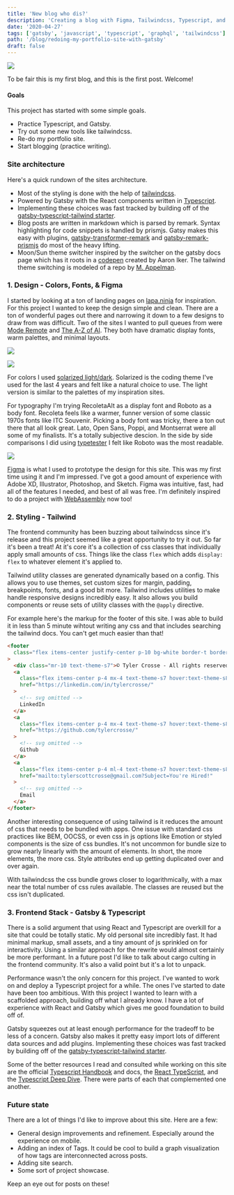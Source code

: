 ```yaml
---
title: 'New blog who dis?'
description: 'Creating a blog with Figma, Tailwindcss, Typescript, and Gatsby (React).'
date: '2020-04-27'
tags: ['gatsby', 'javascript', 'typescript', 'graphql', 'tailwindcss']
path: '/blog/redoing-my-portfolio-site-with-gatsby'
draft: false
---
```


![](blog-home-light.png)

To be fair this is my first blog, and this is the first post. Welcome!

#### Goals

This project has started with some simple goals.

- Practice Typescript, and Gatsby.
- Try out some new tools like tailwindcss.
- Re-do my portfolio site.
- Start blogging (practice writing).

### Site architecture

Here's a quick rundown of the sites architecture.

- Most of the styling is done with the help of [tailwindcss](https://tailwindcss.com/).
- Powered by Gatsby with the React components written in [Typescript](https://www.typescriptlang.org/).
- Implementing these choices was fast tracked by building off of the [gatsby-typescript-tailwind starter](https://www.gatsbyjs.org/starters/impulse/gatsby-typescript-tailwind/).
- Blog posts are written in markdown which is parsed by remark. Syntax highlighting for code snippets is handled by prismjs. Gatsy makes this easy with plugins, [gatsby-transformer-remark](https://www.gatsbyjs.org/packages/gatsby-transformer-remark/) and [gatsby-remark-prismjs](https://www.gatsbyjs.org/packages/gatsby-remark-prismjs/) do most of the heavy lifting.
- Moon/Sun theme switcher inspired by the switcher on the gatsby docs page which has it roots in a [codepen](https://codepen.io/aaroniker/pen/KGpXZo) created by Aaron Iker. The tailwind theme switching is modeled of a repo by [M. Appelman](https://github.com/huphtur/tailwind-theme-switcher/).

### 1. Design - Colors, Fonts, & Figma

I started by looking at a ton of landing pages on [lapa.ninja](https://www.lapa.ninja/) for inspiration. For this project I wanted to keep the design simple and clean. There are a ton of wonderful pages out there and narrowing it down to a few designs to draw from was difficult. Two of the sites I wanted to pull queues from were [Mode Remote](https://moderemote.com/) and [The A-Z of AI](https://atozofai.withgoogle.com/intl/en-US/). They both have dramatic
display fonts, warm palettes, and minimal layouts.

![](mode-remote.png)

![](the-a-z-of-ai.png)

For colors I used [solarized light/dark](https://github.com/altercation/solarized). Solarized is the coding theme I've used for the last 4 years and felt like a natural choice to use. The light version is similar to the palettes of my inspiration sites.

For typography I'm trying RecoletaAlt as a display font and Roboto as a body font. Recoleta feels like a warmer, funner version of some classic 1970s fonts like ITC Souvenir. Picking a body font was tricky, there a ton out there that all look great. Lato, Open Sans, Poppi, and Montserrat were all some of my finalists. It's a totally subjective descion. In the side by side comparisons I did using [typetester](http://classic.typetester.org/) I felt like Roboto was the most readable.

![](font-and-colors.png)

[Figma](https://www.figma.com/) is what I used to prototype the design for this site. This was my first time using it and I'm impressed. I've got a good amount of experience with Adobe XD, Illustrator, Photoshop, and Sketch. Figma was intuitive, fast, had all of the features I needed, and best of all was free. I'm definitely inspired to do a project with [WebAssembly](https://www.figma.com/blog/webassembly-cut-figmas-load-time-by-3x/) now too!

### 2. Styling - Tailwind

The frontend community has been buzzing about tailwindcss since it's release and this project seemed like a great opportunity to try it out. So far it's been a treat! At it's core it's a collection of css classes that individually apply small amounts of css. Things like the class `flex` which adds `display: flex` to whatever element it's applied to.

Tailwind utility classes are generated dynamically based on a config. This allows you to use themes, set custom sizes for margin, padding, breakpoints, fonts, and a good bit more. Tailwind includes utilities to make handle responsive designs incredibly easy. It also allows you build components or reuse sets of utility classes with the `@apply` directive.

For example here's the markup for the footer of this site. I was able to build it in less than 5 minute wihtout writing any css and that includes searching the tailwind docs. You can't get much easier than that!

```html
<footer
  class="flex items-center justify-center p-10 bg-white border-t border-theme-p2"
>
  <div class="mr-10 text-theme-s7">© Tyler Crosse - All rights reserved.</div>
  <a
    class="flex items-center p-4 mx-4 text-theme-s7 hover:text-theme-s8"
    href="https://linkedin.com/in/tylercrosse/"
  >
    <!-- svg omitted -->
    LinkedIn
  </a>
  <a
    class="flex items-center p-4 mx-4 text-theme-s7 hover:text-theme-s8"
    href="https://github.com/tylercrosse/"
  >
    <!-- svg omitted -->
    Github
  </a>
  <a
    class="flex items-center p-4 ml-4 text-theme-s7 hover:text-theme-s8"
    href="mailto:tylerscottcrosse@gmail.com?Subject=You're Hired!"
  >
    <!-- svg omitted -->
    Email
  </a>
</footer>
```

Another interesting consequence of using tailwind is it reduces the amount of css that needs to be bundled with apps. One issue with standard css practices like BEM, OOCSS, or even css in js options like Emotion or styled components is the size of css bundles. It's not uncommon for bundle size to grow nearly linearly with the amount of elements. In short, the more elements, the more css. Style attributes end up getting duplicated over and over again.

With tailwindcss the css bundle grows closer to logarithmically, with a max near the total number of css rules available. The classes are reused but the css isn't duplicated.

### 3. Frontend Stack - Gatsby & Typescript

There is a solid argument that using React and Typescript are overkill for a site that could be totally static. My old personal site incredibly fast. It had minimal markup, small assets, and a tiny amount of js sprinkled on for interactivity. Using a similar approach for the rewrite would almost certainly be more performant. In a future post I'd like to talk about cargo culting in the frontend community. It's also a valid point but it's a lot to unpack.

Performance wasn't the only concern for this project. I've wanted to work on and deploy a Typescript project for a while. The ones I've started to date have been too ambitious. With this project I wanted to learn with a scaffolded approach, building off what I already know. I have a lot of experience with React and Gatsby which gives me good foundation to build off of.

Gatsby squeezes out at least enough performance for the tradeoff to be less of a concern. Gatsby also makes it pretty easy import lots of different data sources and add plugins. Implementing these choices was fast tracked by building off of the [gatsby-typescript-tailwind starter](https://www.gatsbyjs.org/starters/impulse/gatsby-typescript-tailwind/).

Some of the better resources I read and consulted while working on this site are the official [Typescript Handbook](https://www.typescriptlang.org/v2/docs/handbook/) and docs, the [React TypeScript](https://react-typescript-cheatsheet.netlify.app/), and the [Typescript Deep Dive](https://basarat.gitbook.io/typescript/). There were parts of each that complemented one another.

### Future state

There are a lot of things I'd like to improve about this site. Here are a few:

- General design improvements and refinement. Especially around the experience on mobile.
- Adding an index of Tags. It could be cool to build a graph visualization of how tags are interconnected across posts.
- Adding site search.
- Some sort of project showcase.

Keep an eye out for posts on these!
